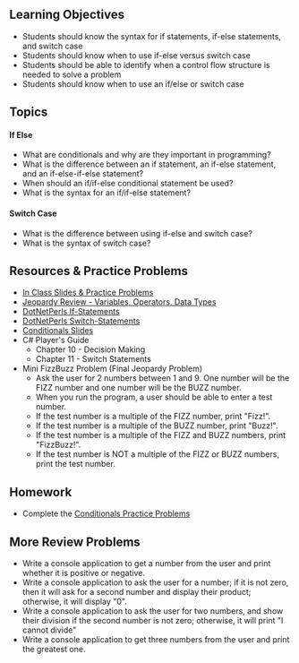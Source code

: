 ## Learning Objectives
- Students should know the syntax for if statements, if-else statements, and switch case
- Students should know when to use if-else versus switch case
- Students should be able to identify when a control flow structure is needed to solve a problem
- Students should know when to use an if/else or switch case

## Topics
#### If Else
- What are conditionals and why are they important in programming?
- What is the difference between an if statement, an if-else statement, and an if-else-if-else statement?
- When should an if/if-else conditional statement be used?
- What is the syntax for an if/if-else statement?

#### Switch Case
- What is the difference between using if-else and switch case?
- What is the syntax of switch case?

## Resources & Practice Problems
- [In Class Slides & Practice Problems](https://docs.google.com/presentation/d/1uiZSzAgxRBcTNypdd00RbV513Nl_knB_ETrLPUsCLfY/edit?usp=sharing)
- [Jeopardy Review - Variables, Operators, Data Types](https://flipquiz.me/review/157507)
- [DotNetPerls If-Statements](https://www.dotnetperls.com/if)
- [DotNetPerls Switch-Statements](https://www.dotnetperls.com/switch)
- [Conditionals Slides](https://docs.google.com/presentation/d/1QeQS5ZY0srAWsvMAPqnH2vSDn1cNZu7DXrgd1nw2piE/edit?usp=sharing)
- C# Player's Guide
  - Chapter 10 - Decision Making
  - Chapter 11 - Switch Statements
- Mini FizzBuzz Problem (Final Jeopardy Problem)
  - Ask the user for 2 numbers between 1 and 9. One number will be the FIZZ number and one number will be the BUZZ number. 
  - When you run the program, a user should be able to enter a test number.
  - If the test number is a multiple of the FIZZ number, print "Fizz!".
  - If the test number is a multiple of the BUZZ number, print "Buzz!".
  - If the test number is a multiple of the FIZZ and BUZZ numbers, print "FizzBuzz!".
  - If the test number is NOT a multiple of the FIZZ or BUZZ numbers, print the test number.
  

## Homework
- Complete the [Conditionals Practice Problems](https://docs.google.com/document/d/1hpsE4Xfr6k8I2JTbUcD4pueXEAaRjWFd_JDOJqe2UMw/edit?usp=sharing)

## More Review Problems
- Write a console application to get a number from the user and print whether it is positive or negative.
- Write a console application to ask the user for a number; if it is not zero, then it will ask for a second number and display their product; otherwise, it will display "0".
- Write a console application to ask the user for two numbers, and show their division if the second number is not zero; otherwise, it will print "I cannot divide"
- Write a console application to get three numbers from the user and print the greatest one.




